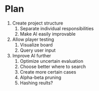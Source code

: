 # Plan

1. Create project structure
   1. Separate individual responsibilities
   2. Make AI easily improvable
2. Allow player testing
   1. Visualize board
   2. Query user input
3. Improve AI further
   1. Optimize uncertain evaluation
   2. Choose better where to search
   3. Create more certain cases
   4. Alpha-beta pruning
   5. Hashing reults?